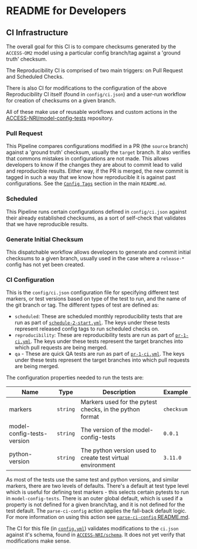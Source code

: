 # README for Developers

## CI Infrastructure

The overall goal for this CI is to compare checksums generated by the `ACCESS-OM2` model using a particular config branch/tag against a 'ground truth' checksum.

The Reproducibility CI is comprised of two main triggers: on Pull Request and Scheduled Checks.

There is also CI for modifications to the configuration of the above Reproducibility CI itself (found in `config/ci.json`) and a user-run workflow for creation of checksums on a given branch.

All of these make use of reusable workflows and custom actions in the [ACCESS-NRI/model-config-tests](https://github.com/ACCESS-NRI/model-config-tests) repository.

### Pull Request

This Pipeline compares configurations modified in a PR (the `source` branch) against a 'ground truth' checksum, usually the `target` branch. It also verifies that commons mistakes in configurations are not made. This allows developers to know if the changes they are about to commit lead to valid and reproducible results. Either way, if the PR is merged, the new commit is tagged in such a way that we know how reproducible it is against past configurations. See the [`Config Tags`](README.md#config-tags) section in the main `README.md`.

### Scheduled

This Pipeline runs certain configurations defined in `config/ci.json` against their already established checksums, as a sort of self-check that validates that we have reproducible results.

### Generate Initial Checksum

This dispatchable workflow allows developers to generate and commit initial checksums to a given branch, usually used in the case where a `release-*` config has not yet been created.

### CI Configuration

This is the `config/ci.json` configuration file for specifying different test markers, or test versions based on type of the test to run, and the name of the git branch or tag. The different types of test are defined as:

- `scheduled`: These are scheduled monthly reproducibility tests that are run as part of [`schedule-2-start.yml`](#scheduled). The keys under these tests represent released config tags to run scheduled checks on.
- `reproducibility`: These are reproducibility tests are run as part of [`pr-1-ci.yml`](#pull-request). The keys under these tests represent the target branches into which pull requests are being merged.
- `qa` - These are quick QA tests are run as part of [`pr-1-ci.yml`](#pull-request). The keys under these tests represent the target branches into which pull requests are being merged.

The configuration properties needed to run the tests are:

| Name | Type | Description |  Example |
| ---- | ---- | ----------- | -------- |
| markers | `string` | Markers used for the pytest checks, in the python format | `checksum` |
| model-config-tests-version | `string` | The version of the model-config-tests | `0.0.1` |
| python-version | `string` | The python version used to create test virtual environment | `3.11.0` |

As most of the tests use the same test and python versions, and similar markers, there are two levels of defaults. There's a default at test type level which is useful for defining test markers - this selects certain pytests to run in `model-config-tests`. There is an outer global default, which is used if a property is not defined for a given branch/tag, and it is not defined for the test default. The `parse-ci-config` action applies the fall-back default logic. For more information on using this action see [`parse-ci-config` README.md](./.github/actions/parse-ci-config/README.md).

The CI for this file (in [`config.yml`](./.github/workflows/config.yml)) validates modifications to the `ci.json` against it's schema, found in [`ACCESS-NRI/schema`](https://github.com/ACCESS-NRI/schema). It does not yet verify that modifications make sense.
